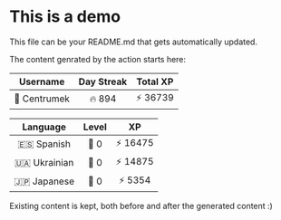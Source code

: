 # This is a demo

This file can be your README.md that gets automatically updated.

The content genrated by the action starts here:

<!--START_SECTION:duolingoStats-->
<!-- Automatically generated with https://github.com/centrumek/duolingo-readme-stats-->

| Username | Day Streak | Total XP |
|:---:|:---:|:---:|
| 👤 Centrumek | 🔥 894 | ⚡ 36739 |

| Language | Level | XP |
|:---:|:---:|:---:|
| 🇪🇸 Spanish | 👑 0 | ⚡ 16475 |
| 🇺🇦 Ukrainian | 👑 0 | ⚡ 14875 |
| 🇯🇵 Japanese | 👑 0 | ⚡ 5354 |

<!--END_SECTION:duolingoStats-->

Existing content is kept, both before and after the generated content :)